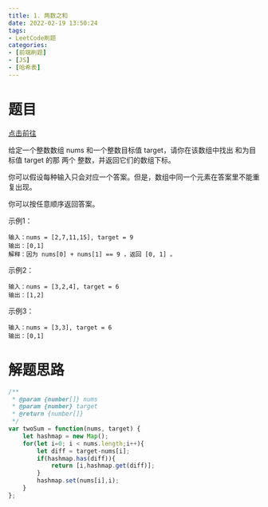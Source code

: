 ```yaml
---
title: 1. 两数之和
date: 2022-02-19 13:50:24
tags:
- LeetCode刷题
categories:
- [前端刷题]
- [JS]
- [哈希表]
---
```


# 题目

[点击前往](https://leetcode-cn.com/problems/two-sum)

给定一个整数数组 nums 和一个整数目标值 target，请你在该数组中找出 和为目标值 target  的那 两个 整数，并返回它们的数组下标。

你可以假设每种输入只会对应一个答案。但是，数组中同一个元素在答案里不能重复出现。

你可以按任意顺序返回答案。

示例1：
```
输入：nums = [2,7,11,15], target = 9
输出：[0,1]
解释：因为 nums[0] + nums[1] == 9 ，返回 [0, 1] 。
```

示例2：
```
输入：nums = [3,2,4], target = 6
输出：[1,2]
```

示例3：
```
输入：nums = [3,3], target = 6
输出：[0,1]
```

# 解题思路

```js
/**
 * @param {number[]} nums
 * @param {number} target
 * @return {number[]}
 */
var twoSum = function(nums, target) {
    let hashmap = new Map();
    for(let i=0; i < nums.length;i++){
        let diff = target-nums[i];
        if(hashmap.has(diff)){
            return [i,hashmap.get(diff)];
        }
        hashmap.set(nums[i],i);
    }
};
```
